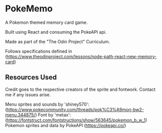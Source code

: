 # PokeMemo

A Pokemon themed memory card game.

Built using React and consuming the PokeAPI api.

Made as part of the "The Odin Project" Curriculum.

Follows specifications defined in (https://www.theodinproject.com/lessons/node-path-react-new-memory-card)

## Resources Used

Credit goes to the respective creators of the sprite and fontwork. Contact me if any issues arise.

Menu sprites and sounds by 'shiney570': (https://www.pokecommunity.com/threads/pok%C3%A9mon-bw2-menu.344875/)
Font by 'metax': (https://fontstruct.com/fontstructions/show/563645/pokemon_b_w_1)
Pokemon sprites and data by PokeAPI (https://pokeapi.co/)
